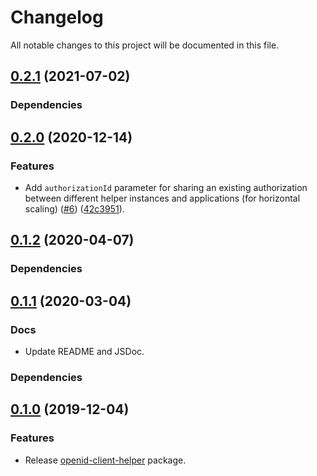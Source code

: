 # Changelog

All notable changes to this project will be documented in this file.

## [0.2.1](https://github.com/ForgeRock/openid-client-helper/compare/v0.1.1...v0.1.2) (2021-07-02)

### Dependencies

## [0.2.0](https://github.com/ForgeRock/openid-client-helper/compare/v0.1.2...v0.2.0) (2020-12-14)

### Features

* Add `authorizationId` parameter for sharing an existing authorization between different helper instances and applications (for horizontal scaling) ([#6](https://github.com/ForgeRock/openid-client-helper/pull/6)) ([42c3951](https://github.com/ForgeRock/openid-client-helper/pull/6/commits/42c3951f510deda8102d07e736fa0a4cd846c768)).

## [0.1.2](https://github.com/ForgeRock/openid-client-helper/compare/v0.1.1...v0.1.2) (2020-04-07)

### Dependencies

## [0.1.1](https://github.com/ForgeRock/openid-client-helper/compare/v0.1.0...v0.1.1) (2020-03-04)

### Docs

* Update README and JSDoc.

### Dependencies

## [0.1.0](https://github.com/ForgeRock/openid-client-helper/releases/tag/v0.1.0) (2019-12-04)

### Features

* Release [openid-client-helper](https://github.com/ForgeRock/openid-client-helper) package.

